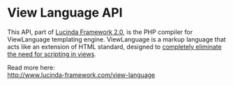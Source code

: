# View Language API

This API, part of [Lucinda Framework 2.0](http://www.lucinda-framework.com), is the PHP compiler for ViewLanguage templating engine. ViewLanguage is a markup language that acts like an extension of HTML standard, designed to [completely eliminate the need for scripting in views](http://www.lucinda-framework.com/blog/how-should-we-template-views). 

Read more here:<br />
http://www.lucinda-framework.com/view-language
